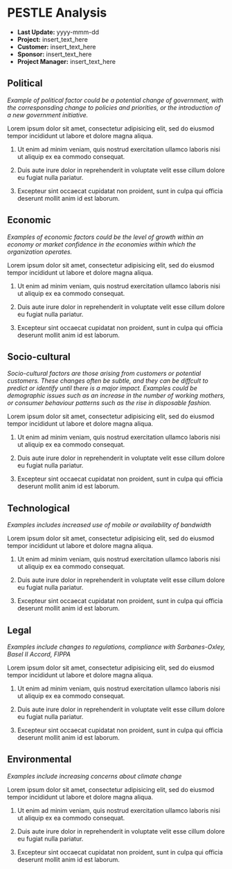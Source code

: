 # PESTLE Analysis

- **Last Update:** yyyy-mmm-dd
- **Project:** insert_text_here
- **Customer:** insert_text_here
- **Sponsor:** insert_text_here
- **Project Manager:** insert_text_here

## Political

_Example of political factor could be a potential change of government, with the corresponsding change to policies and priorities, or the introduction of a new government initiative._

Lorem ipsum dolor sit amet, consectetur adipisicing elit, sed do eiusmod tempor incididunt ut labore et dolore magna aliqua.

1. Ut enim ad minim veniam, quis nostrud exercitation ullamco laboris nisi ut aliquip ex ea commodo consequat.

2. Duis aute irure dolor in reprehenderit in voluptate velit esse cillum dolore eu fugiat nulla pariatur.

3. Excepteur sint occaecat cupidatat non proident, sunt in culpa qui officia deserunt mollit anim id est laborum.

## Economic

_Examples of economic factors could be the level of growth within an economy or market confidence in the economies within which the organization operates._

Lorem ipsum dolor sit amet, consectetur adipisicing elit, sed do eiusmod tempor incididunt ut labore et dolore magna aliqua.

1. Ut enim ad minim veniam, quis nostrud exercitation ullamco laboris nisi ut aliquip ex ea commodo consequat.

2. Duis aute irure dolor in reprehenderit in voluptate velit esse cillum dolore eu fugiat nulla pariatur.

3. Excepteur sint occaecat cupidatat non proident, sunt in culpa qui officia deserunt mollit anim id est laborum.

## Socio-cultural

_Socio-cultural factors are those arising from customers or potential customers. These changes often be subtle, and they can be diffcult to predict or identify until there is a major impact. Examples could be demographic issues such as an increase in the number of working mothers, or consumer behaviour patterns such as the rise in disposable fashion._

Lorem ipsum dolor sit amet, consectetur adipisicing elit, sed do eiusmod tempor incididunt ut labore et dolore magna aliqua.

1. Ut enim ad minim veniam, quis nostrud exercitation ullamco laboris nisi ut aliquip ex ea commodo consequat.

2. Duis aute irure dolor in reprehenderit in voluptate velit esse cillum dolore eu fugiat nulla pariatur.

3. Excepteur sint occaecat cupidatat non proident, sunt in culpa qui officia deserunt mollit anim id est laborum.

## Technological

_Examples includes increased use of mobile or availability of bandwidth_

Lorem ipsum dolor sit amet, consectetur adipisicing elit, sed do eiusmod tempor incididunt ut labore et dolore magna aliqua.

1. Ut enim ad minim veniam, quis nostrud exercitation ullamco laboris nisi ut aliquip ex ea commodo consequat.

2. Duis aute irure dolor in reprehenderit in voluptate velit esse cillum dolore eu fugiat nulla pariatur.

3. Excepteur sint occaecat cupidatat non proident, sunt in culpa qui officia deserunt mollit anim id est laborum.

## Legal

_Examples include changes to regulations, compliance with Sarbanes-Oxley, Basel II Accord, FIPPA_

Lorem ipsum dolor sit amet, consectetur adipisicing elit, sed do eiusmod tempor incididunt ut labore et dolore magna aliqua.

1. Ut enim ad minim veniam, quis nostrud exercitation ullamco laboris nisi ut aliquip ex ea commodo consequat.

2. Duis aute irure dolor in reprehenderit in voluptate velit esse cillum dolore eu fugiat nulla pariatur.

3. Excepteur sint occaecat cupidatat non proident, sunt in culpa qui officia deserunt mollit anim id est laborum.

## Environmental

_Examples include increasing concerns about climate change_

Lorem ipsum dolor sit amet, consectetur adipisicing elit, sed do eiusmod tempor incididunt ut labore et dolore magna aliqua.

1. Ut enim ad minim veniam, quis nostrud exercitation ullamco laboris nisi ut aliquip ex ea commodo consequat.

2. Duis aute irure dolor in reprehenderit in voluptate velit esse cillum dolore eu fugiat nulla pariatur.

3. Excepteur sint occaecat cupidatat non proident, sunt in culpa qui officia deserunt mollit anim id est laborum.
